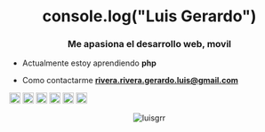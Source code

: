<h1 align="center">console.log("Luis Gerardo")</h1>
<h3 align="center">Me apasiona el desarrollo web, movil </h3>

-  Actualmente estoy aprendiendo **php**

-  Como contactarme **rivera.rivera.gerardo.luis@gmail.com**

<p align="left"><img src="https://devicons.github.io/devicon/devicon.git/icons/css3/css3-original-wordmark.svg" alt="css3" width="20" height="20"/> <img src="https://devicons.github.io/devicon/devicon.git/icons/html5/html5-original-wordmark.svg" alt="html5" width="20" height="20"/> <img src="https://devicons.github.io/devicon/devicon.git/icons/java/java-original-wordmark.svg" alt="java" width="20" height="20"/> <img src="https://devicons.github.io/devicon/devicon.git/icons/javascript/javascript-original.svg" alt="javascript" width="20" height="20"/> <img src="https://devicons.github.io/devicon/devicon.git/icons/mysql/mysql-original-wordmark.svg" alt="mysql" width="20" height="20"/> <img src="https://devicons.github.io/devicon/devicon.git/icons/php/php-original.svg" alt="php" width="20" height="20"/></p><p align="center"> <img src="https://github-readme-stats.vercel.app/api?username=luisgrr&show_icons=true" alt="luisgrr" /> </p>



